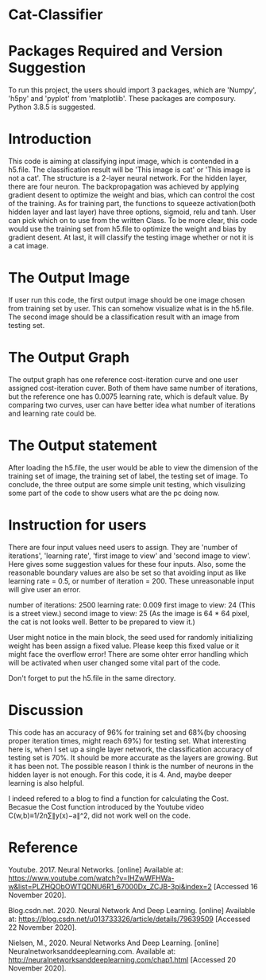 # Cat-Classifier

# Packages Required and Version Suggestion
To run this project, the users should import 3 packages, which are 'Numpy', 'h5py' and 'pyplot' from 'matplotlib'. These packages are composury. Python 3.8.5 is suggested.

# Introduction
This code is aiming at classifying input image, which is contended in a h5.file. The classification result will be 'This image is cat' or 'This image is not a cat'. The structure is a 2-layer neural network. For the hidden layer, there are four neuron. The backpropagation was achieved by applying gradient desent to optimize the weight and bias, which can control the cost of the training. As for training part, the functions to squeeze activation(both hidden layer and last layer) have three options, sigmoid, relu and tanh. User can pick which on to use from the written Class. 
To be more clear, this code would use the training set from h5.file to optimize the weight and bias by gradient desent. At last, it will classify the testing image whether or not it is a cat image.

# The Output Image
If user run this code, the first output image should be one image chosen from training set by user. This can somehow visualize what is in the h5.file. The second image should be a classification result with an image from testing set. 

# The Output Graph
The output graph has one reference cost-iteration curve and one user assigned cost-iteration cuver. Both of them have same number of iterations, but the reference one has 0.0075 learning rate, which is default value. By comparing two curves, user can have better idea what number of iterations and learning rate could be.

# The Output statement
After loading the h5.file, the user would be able to view the dimension of the training set of image, the training set of label, the testing set of image.
To conclude, the three output are some simple unit testing, which visulizing some part of the code to show users what are the pc doing now.

# Instruction for users
There are four input values need users to assign. They are 'number of iterations', 'learning rate', 'first image to view' and 'second image to view'. Here gives some suggestion values for these four inputs. Also, some the reasonable boundary values are also be set so that avoiding input as like learning rate = 0.5, or number of iteration = 200. These unreasonable input will give user an error.

number of iterations: 2500
learning rate: 0.009
first image to view: 24 (This is a street view.)
second image to view: 25 (As the image is 64 * 64 pixel, the cat is not looks well. Better to be prepared to view it.)

User might notice in the main block, the seed used for randomly initializing weight has been assign a fixed value. Please keep this fixed value or it might face the overflow error! There are some ohter error handling which will be activated when user changed some vital part of the code.

Don't forget to put the h5.file in the same directory.

# Discussion
This code has an accuracy of 96% for training set and 68%(by choosing proper iteration times, might reach 69%) for testing set. What interesting here is, when I set up a single layer network,  the classification accuracy of testing set is 70%. It should be more accurate as the layers are growing. But it has been not.
The possible reason I think is the number of neurons in the hidden layer is not enough. For this code, it is 4. And, maybe deeper learning is also helpful.

I indeed refered to a blog to find a function for calculating the Cost. Becasue the Cost function introduced by the Youtube video C(w,b)≡1/2n∑∥y(x)−a∥^2, did not work well on the code.

# Reference
Youtube. 2017. Neural Networks. [online] Available at: <https://www.youtube.com/watch?v=IHZwWFHWa-w&list=PLZHQObOWTQDNU6R1_67000Dx_ZCJB-3pi&index=2> [Accessed 16 November 2020].

Blog.csdn.net. 2020. Neural Network And Deep Learning. [online] Available at: <https://blog.csdn.net/u013733326/article/details/79639509> [Accessed 22 November 2020].

Nielsen, M., 2020. Neural Networks And Deep Learning. [online] Neuralnetworksanddeeplearning.com. Available at: <http://neuralnetworksanddeeplearning.com/chap1.html> [Accessed 20 November 2020].



